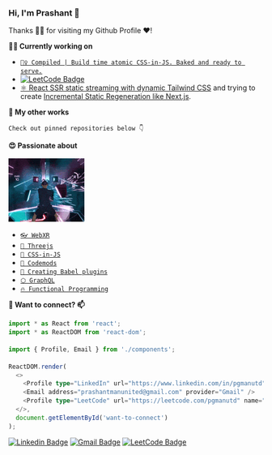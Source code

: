 ### Hi, I'm Prashant 👋

Thanks 🙇🏻 for visiting my Github Profile ❤️!

<!-- <img width="380" height="140" src="https://github-readme-stats.vercel.app/api?username=pgmanutd&show_icons=true"> -->

**👨‍💻 Currently working on**
- [`👷‍♀️ Compiled | Build time atomic CSS-in-JS. Baked and ready to serve.`](https://github.com/atlassian-labs/compiled)
- [![LeetCode Badge](https://img.shields.io/badge/-LeetCode%20Problems-fea116?style=flat-square&logo=leetcode&logoColor=white&link=https://leetcode.com/pgmanutd)](https://leetcode.com/pgmanutd)
- [⚛️ React SSR static streaming with dynamic Tailwind CSS](https://store.lootdunia.in/) and trying to create [Incremental Static Regeneration like Next.js](https://nextjs.org/docs/basic-features/data-fetching#incremental-static-regeneration).

**🔬 My other works**

`Check out pinned repositories below 👇`

**😍 Passionate about**
<br><br><img src="https://github.com/pgmanutd/pgmanutd/raw/master/assets/images/vr-gaming.gif" width="150px"><br>
- [`👓 WebXR`](https://developer.mozilla.org/en-US/docs/Web/API/WebXR_Device_API)
- [`🔻 Threejs`](https://threejs.org)
- [`🎉 CSS-in-JS`](https://en.wikipedia.org/wiki/CSS-in-JS) 
- [`🔧 Codemods`](https://github.com/facebook/jscodeshift)
- [`👷 Creating Babel plugins`](https://github.com/jamiebuilds/babel-handbook/blob/master/translations/en/plugin-handbook.md)
- [`⬡ GraphQL`](https://graphql.org)
- [`🔥 Functional Programming`](https://en.wikipedia.org/wiki/Functional_programming)

**💬 Want to connect? 📫**

```ts
import * as React from 'react';
import * as ReactDOM from 'react-dom';

import { Profile, Email } from './components';

ReactDOM.render(
  <>
    <Profile type="LinkedIn" url="https://www.linkedin.com/in/pgmanutd" name="Prashant Goel" />
    <Email address="prashantmanunited@gmail.com" provider="Gmail" />
    <Profile type="LeetCode" url="https://leetcode.com/pgmanutd" name="Prashant Goel" />
  </>,
  document.getElementById('want-to-connect')
);
```
[![Linkedin Badge](https://img.shields.io/badge/-Prashant%20Goel-blue?style=flat-square&logo=Linkedin&logoColor=white&link=https://www.linkedin.com/in/pgmanutd)](https://www.linkedin.com/in/pgmanutd) [![Gmail Badge](https://img.shields.io/badge/-prashantmanunited@gmail.com-c14438?style=flat-square&logo=Gmail&logoColor=white&link=mailto:prashantmanunited@gmail.com)](mailto:prashantmanunited@gmail.com) [![LeetCode Badge](https://img.shields.io/badge/-Prashant%20Goel-fea116?style=flat-square&logo=leetcode&logoColor=white&link=https://leetcode.com/pgmanutd)](https://leetcode.com/pgmanutd)

